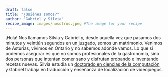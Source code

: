 ```yaml
---
draft: false
title: "¿Quiénes somos?"
author: "Gabriel y Silvia"
recipe_image: images/nosotros.jpeg #The image for your recipe
---
```


¡Hola! Nos llamamos Silvia y Gabriel y, desde aquella vez que pasamos dos minutos y veintiún segundos en un juzgado, somos un matrimonio. Venimos de Asturias, vivimos en Ontario y no sabemos adónde vamos. Lo que sí podemos asegurar es que no somos profesionales de la gastronomía, sino dos personas que intentan comer sano y disfrutan probando e inventando recetas nuevas. Silvia estudia un [doctorado en ciencias de la computación](https://www.silviasellan.com/) y Gabriel trabaja en traducción y enseñanza de localización de videojuegos.